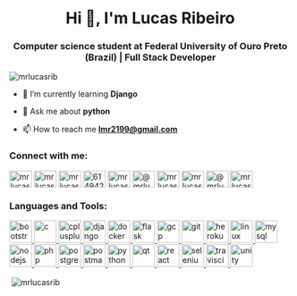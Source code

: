 <h1 align="center">Hi 👋, I'm Lucas Ribeiro</h1>
<h3 align="center">Computer science student at Federal University of Ouro Preto (Brazil) | Full Stack Developer</h3>

<p align="left"> <img src="https://komarev.com/ghpvc/?username=mrlucasrib&label=Profile%20views&color=0e75b6&style=flat" alt="mrlucasrib" /> </p>

- 🌱 I’m currently learning **Django**

- 💬 Ask me about **python**

- 📫 How to reach me **lmr2199@gmail.com**

<h3 align="left">Connect with me:</h3>
<p align="left">
<a href="https://dev.to/mrlucasrib" target="blank"><img align="center" src="https://cdn.jsdelivr.net/npm/simple-icons@3.0.1/icons/dev-dot-to.svg" alt="mrlucasrib" height="30" width="40" /></a>
<a href="https://twitter.com/mrlucasrib" target="blank"><img align="center" src="https://cdn.jsdelivr.net/npm/simple-icons@3.0.1/icons/twitter.svg" alt="mrlucasrib" height="30" width="40" /></a>
<a href="https://linkedin.com/in/mrlucasrib" target="blank"><img align="center" src="https://cdn.jsdelivr.net/npm/simple-icons@3.0.1/icons/linkedin.svg" alt="mrlucasrib" height="30" width="40" /></a>
<a href="https://stackoverflow.com/users/6149421" target="blank"><img align="center" src="https://cdn.jsdelivr.net/npm/simple-icons@3.0.1/icons/stackoverflow.svg" alt="6149421" height="30" width="40" /></a>
<a href="https://kaggle.com/mrlucasrib" target="blank"><img align="center" src="https://cdn.jsdelivr.net/npm/simple-icons@3.0.1/icons/kaggle.svg" alt="mrlucasrib" height="30" width="40" /></a>
<a href="https://medium.com/@mrlucasrib" target="blank"><img align="center" src="https://cdn.jsdelivr.net/npm/simple-icons@3.0.1/icons/medium.svg" alt="@mrlucasrib" height="30" width="40" /></a>
<a href="https://www.hackerrank.com/mrlucasrib" target="blank"><img align="center" src="https://cdn.jsdelivr.net/npm/simple-icons@3.0.1/icons/hackerrank.svg" alt="mrlucasrib" height="30" width="40" /></a>
<a href="https://www.leetcode.com/mrlucasrib" target="blank"><img align="center" src="https://cdn.jsdelivr.net/npm/simple-icons@3.0.1/icons/leetcode.svg" alt="mrlucasrib" height="30" width="40" /></a>
<a href="https://www.hackerearth.com/@mrlucasrib" target="blank"><img align="center" src="https://cdn.jsdelivr.net/npm/simple-icons@3.0.1/icons/hackerearth.svg" alt="@mrlucasrib" height="30" width="40" /></a>
<a href="https://auth.geeksforgeeks.org/user/mrlucasrib" target="blank"><img align="center" src="https://cdn.jsdelivr.net/npm/simple-icons@3.0.1/icons/geeksforgeeks.svg" alt="mrlucasrib" height="30" width="40" /></a>
</p>

<h3 align="left">Languages and Tools:</h3>
<p align="left"> <a href="https://getbootstrap.com" target="_blank"> <img src="https://devicons.github.io/devicon/devicon.git/icons/bootstrap/bootstrap-plain.svg" alt="bootstrap" width="40" height="40"/> </a> <a href="https://www.cprogramming.com/" target="_blank"> <img src="https://devicons.github.io/devicon/devicon.git/icons/c/c-original.svg" alt="c" width="40" height="40"/> </a> <a href="https://www.w3schools.com/cpp/" target="_blank"> <img src="https://devicons.github.io/devicon/devicon.git/icons/cplusplus/cplusplus-original.svg" alt="cplusplus" width="40" height="40"/> </a> <a href="https://www.djangoproject.com/" target="_blank"> <img src="https://devicons.github.io/devicon/devicon.git/icons/django/django-original.svg" alt="django" width="40" height="40"/> </a> <a href="https://www.docker.com/" target="_blank"> <img src="https://devicons.github.io/devicon/devicon.git/icons/docker/docker-original-wordmark.svg" alt="docker" width="40" height="40"/> </a> <a href="https://flask.palletsprojects.com/" target="_blank"> <img src="https://www.vectorlogo.zone/logos/pocoo_flask/pocoo_flask-icon.svg" alt="flask" width="40" height="40"/> </a> <a href="https://cloud.google.com" target="_blank"> <img src="https://www.vectorlogo.zone/logos/google_cloud/google_cloud-icon.svg" alt="gcp" width="40" height="40"/> </a> <a href="https://git-scm.com/" target="_blank"> <img src="https://www.vectorlogo.zone/logos/git-scm/git-scm-icon.svg" alt="git" width="40" height="40"/> </a> <a href="https://heroku.com" target="_blank"> <img src="https://www.vectorlogo.zone/logos/heroku/heroku-icon.svg" alt="heroku" width="40" height="40"/> </a> <a href="https://www.linux.org/" target="_blank"> <img src="https://devicons.github.io/devicon/devicon.git/icons/linux/linux-original.svg" alt="linux" width="40" height="40"/> </a> <a href="https://www.mysql.com/" target="_blank"> <img src="https://devicons.github.io/devicon/devicon.git/icons/mysql/mysql-original-wordmark.svg" alt="mysql" width="40" height="40"/> </a> <a href="https://nodejs.org" target="_blank"> <img src="https://devicons.github.io/devicon/devicon.git/icons/nodejs/nodejs-original-wordmark.svg" alt="nodejs" width="40" height="40"/> </a> <a href="https://www.php.net" target="_blank"> <img src="https://devicons.github.io/devicon/devicon.git/icons/php/php-original.svg" alt="php" width="40" height="40"/> </a> <a href="https://www.postgresql.org" target="_blank"> <img src="https://devicons.github.io/devicon/devicon.git/icons/postgresql/postgresql-original-wordmark.svg" alt="postgresql" width="40" height="40"/> </a> <a href="https://postman.com" target="_blank"> <img src="https://www.vectorlogo.zone/logos/getpostman/getpostman-icon.svg" alt="postman" width="40" height="40"/> </a> <a href="https://www.python.org" target="_blank"> <img src="https://devicons.github.io/devicon/devicon.git/icons/python/python-original.svg" alt="python" width="40" height="40"/> </a> <a href="https://www.qt.io/" target="_blank"> <img src="https://upload.wikimedia.org/wikipedia/commons/0/0b/Qt_logo_2016.svg" alt="qt" width="40" height="40"/> </a> <a href="https://reactjs.org/" target="_blank"> <img src="https://devicons.github.io/devicon/devicon.git/icons/react/react-original-wordmark.svg" alt="react" width="40" height="40"/> </a> <a href="https://www.selenium.dev" target="_blank"> <img src="https://raw.githubusercontent.com/detain/svg-logos/780f25886640cef088af994181646db2f6b1a3f8/svg/selenium-logo.svg" alt="selenium" width="40" height="40"/> </a> <a href="https://travis-ci.org" target="_blank"> <img src="https://www.vectorlogo.zone/logos/travis-ci/travis-ci-icon.svg" alt="travisci" width="40" height="40"/> </a> <a href="https://unity.com/" target="_blank"> <img src="https://www.vectorlogo.zone/logos/unity3d/unity3d-icon.svg" alt="unity" width="40" height="40"/> </a> </p>

<p>&nbsp;<img align="center" src="https://github-readme-stats.vercel.app/api?username=mrlucasrib&show_icons=true&locale=en" alt="mrlucasrib" /></p>

